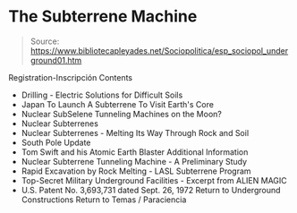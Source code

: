 # The Subterrene Machine

> Source: https://www.bibliotecapleyades.net/Sociopolitica/esp_sociopol_underground01.htm

Registration-Inscripción
Contents
- Drilling - Electric Solutions for Difficult Soils
- Japan To Launch A Subterrene To Visit Earth's Core
- Nuclear SubSelene Tunneling Machines on the Moon?
- Nuclear Subterrenes
- Nuclear Subterrenes - Melting Its Way Through Rock and Soil
- South Pole Update
- Tom Swift and his Atomic Earth Blaster
Additional Information
- Nuclear Subterrene Tunneling Machine - A Preliminary Study
- Rapid Excavation by Rock Melting - LASL Subterrene Program
- Top-Secret Military Underground Facilities - Excerpt from ALIEN MAGIC
- U.S. Patent No. 3,693,731 dated Sept. 26, 1972
Return to Underground Constructions
Return to Temas / Paraciencia
